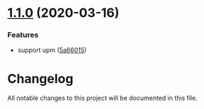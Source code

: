# [1.1.0](https://github.com/worldreaver/Ulid/compare/1.0.0...1.1.0) (2020-03-16)


### Features

* support upm ([5a66015](https://github.com/worldreaver/Ulid/commit/5a660150eede2bc535a2211793cfb703254e864b))

# Changelog
All notable changes to this project will be documented in this file.
